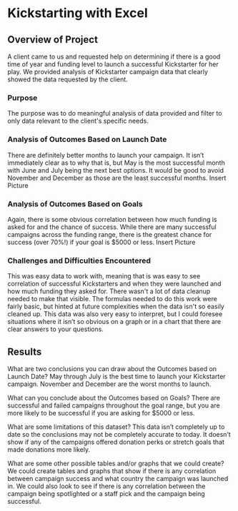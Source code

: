 # Kickstarting with Excel

## Overview of Project
A client came to us and requested help on determining if there is a good time of year and funding level to launch a successful Kickstarter for her play. We provided analysis of Kickstarter campaign data that clearly showed the data requested by the client.  

### Purpose
The purpose was to do meaningful analysis of data provided and filter to only data relevant to the client's specific needs. 

### Analysis of Outcomes Based on Launch Date
There are definitely better months to launch your campaign. It isn’t immediately clear as to why that is, but May is the most successful month with June and July being the next best options. It would be good to avoid November and December as those are the least successful months. 
Insert Picture

### Analysis of Outcomes Based on Goals
Again, there is some obvious correlation between how much funding is asked for and the chance of success. While there are many successful campaigns across the funding range, there is the greatest chance for success (over 70%!) if your goal is $5000 or less. 
Insert Picture

### Challenges and Difficulties Encountered
This was easy data to work with, meaning that is was easy to see correlation of successful Kickstarters and when they were launched and how much funding they asked for. There wasn't a lot of data cleanup needed to make that visible. The formulas needed to do this work were fairly basic, but hinted at future complexities when the data isn't so easily cleaned up. This data was also very easy to interpret, but I could foresee situations where it isn’t so obvious on a graph or in a chart that there are clear answers to your questions. 


## Results

What are two conclusions you can draw about the Outcomes based on Launch Date? 
May through July is the best time to launch your Kickstarter campaign. November and December are the worst months to launch. 

What can you conclude about the Outcomes based on Goals? 
There are successful and failed campaigns throughout the goal range, but you are more likely to be successful if you are asking for $5000 or less. 

What are some limitations of this dataset? 
This data isn’t completely up to date so the conclusions may not be completely accurate to today. It doesn’t show if any of the campaigns offered donation perks or stretch goals that made donations more likely.

What are some other possible tables and/or graphs that we could create? 
We could create tables and graphs that show if there is any correlation between campaign success and what country the campaign was launched in. We could also look to see if there is any correlation between the campaign being spotlighted or a staff pick and the campaign being successful.

